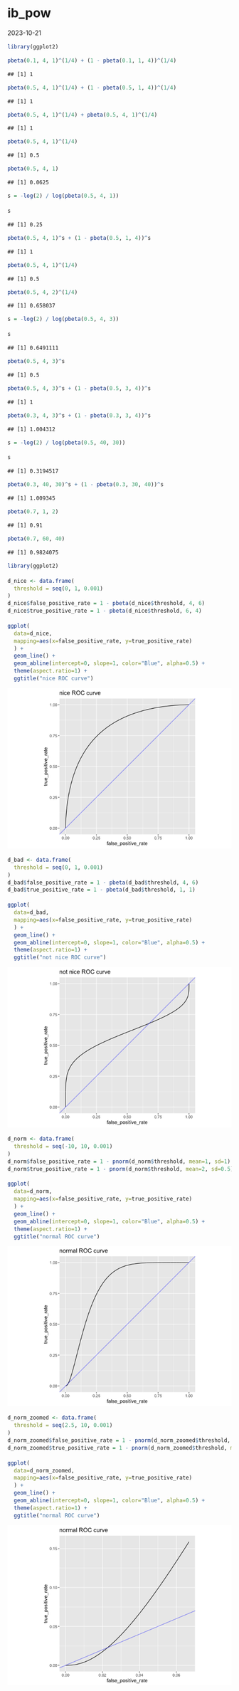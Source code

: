 ib_pow
================
2023-10-21

``` r
library(ggplot2)
```

``` r
pbeta(0.1, 4, 1)^(1/4) + (1 - pbeta(0.1, 1, 4))^(1/4)
```

    ## [1] 1

``` r
pbeta(0.5, 4, 1)^(1/4) + (1 - pbeta(0.5, 1, 4))^(1/4)
```

    ## [1] 1

``` r
pbeta(0.5, 4, 1)^(1/4) + pbeta(0.5, 4, 1)^(1/4)
```

    ## [1] 1

``` r
pbeta(0.5, 4, 1)^(1/4)
```

    ## [1] 0.5

``` r
pbeta(0.5, 4, 1)
```

    ## [1] 0.0625

``` r
s = -log(2) / log(pbeta(0.5, 4, 1))

s
```

    ## [1] 0.25

``` r
pbeta(0.5, 4, 1)^s + (1 - pbeta(0.5, 1, 4))^s
```

    ## [1] 1

``` r
pbeta(0.5, 4, 1)^(1/4) 
```

    ## [1] 0.5

``` r
pbeta(0.5, 4, 2)^(1/4) 
```

    ## [1] 0.658037

``` r
s = -log(2) / log(pbeta(0.5, 4, 3))

s
```

    ## [1] 0.6491111

``` r
pbeta(0.5, 4, 3)^s
```

    ## [1] 0.5

``` r
pbeta(0.5, 4, 3)^s + (1 - pbeta(0.5, 3, 4))^s
```

    ## [1] 1

``` r
pbeta(0.3, 4, 3)^s + (1 - pbeta(0.3, 3, 4))^s
```

    ## [1] 1.004312

``` r
s = -log(2) / log(pbeta(0.5, 40, 30))

s
```

    ## [1] 0.3194517

``` r
pbeta(0.3, 40, 30)^s + (1 - pbeta(0.3, 30, 40))^s
```

    ## [1] 1.009345

``` r
pbeta(0.7, 1, 2)
```

    ## [1] 0.91

``` r
pbeta(0.7, 60, 40)
```

    ## [1] 0.9824075

``` r
library(ggplot2)

d_nice <- data.frame(
  threshold = seq(0, 1, 0.001)
)
d_nice$false_positive_rate = 1 - pbeta(d_nice$threshold, 4, 6)
d_nice$true_positive_rate = 1 - pbeta(d_nice$threshold, 6, 4)

ggplot(
  data=d_nice,
  mapping=aes(x=false_positive_rate, y=true_positive_rate)
  ) +
  geom_line() +
  geom_abline(intercept=0, slope=1, color="Blue", alpha=0.5) +
  theme(aspect.ratio=1) + 
  ggtitle("nice ROC curve")
```

![](ib_pow_files/figure-gfm/unnamed-chunk-19-1.png)<!-- -->

``` r
d_bad <- data.frame(
  threshold = seq(0, 1, 0.001)
)
d_bad$false_positive_rate = 1 - pbeta(d_bad$threshold, 4, 6)
d_bad$true_positive_rate = 1 - pbeta(d_bad$threshold, 1, 1)

ggplot(
  data=d_bad,
  mapping=aes(x=false_positive_rate, y=true_positive_rate)
  ) +
  geom_line() +
  geom_abline(intercept=0, slope=1, color="Blue", alpha=0.5) +
  theme(aspect.ratio=1) + 
  ggtitle("not nice ROC curve")
```

![](ib_pow_files/figure-gfm/unnamed-chunk-20-1.png)<!-- -->

``` r
d_norm <- data.frame(
  threshold = seq(-10, 10, 0.001)
)
d_norm$false_positive_rate = 1 - pnorm(d_norm$threshold, mean=1, sd=1)
d_norm$true_positive_rate = 1 - pnorm(d_norm$threshold, mean=2, sd=0.5)

ggplot(
  data=d_norm,
  mapping=aes(x=false_positive_rate, y=true_positive_rate)
  ) +
  geom_line() +
  geom_abline(intercept=0, slope=1, color="Blue", alpha=0.5) +
  theme(aspect.ratio=1) + 
  ggtitle("normal ROC curve")
```

![](ib_pow_files/figure-gfm/unnamed-chunk-21-1.png)<!-- -->

``` r
d_norm_zoomed <- data.frame(
  threshold = seq(2.5, 10, 0.001)
)
d_norm_zoomed$false_positive_rate = 1 - pnorm(d_norm_zoomed$threshold, mean=1, sd=1)
d_norm_zoomed$true_positive_rate = 1 - pnorm(d_norm_zoomed$threshold, mean=2, sd=0.5)

ggplot(
  data=d_norm_zoomed,
  mapping=aes(x=false_positive_rate, y=true_positive_rate)
  ) +
  geom_line() +
  geom_abline(intercept=0, slope=1, color="Blue", alpha=0.5) +
  theme(aspect.ratio=1) + 
  ggtitle("normal ROC curve")
```

![](ib_pow_files/figure-gfm/unnamed-chunk-22-1.png)<!-- -->
